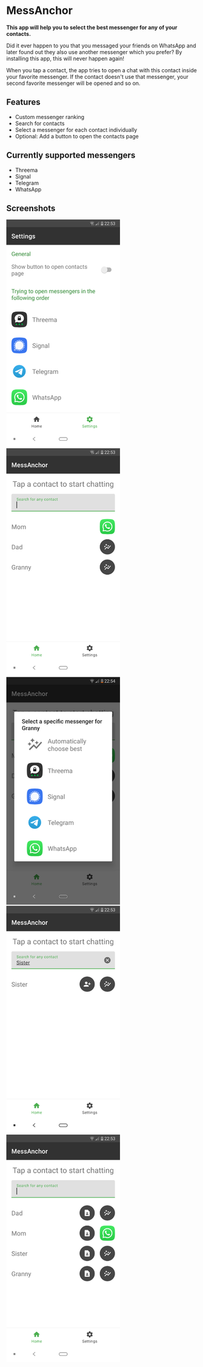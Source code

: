 # MessAnchor

**This app will help you to select the best messenger for any of your contacts.**

Did it ever happen to you that you messaged your friends on WhatsApp and later found out they also use another messenger which you prefer?
By installing this app, this will never happen again!

When you tap a contact, the app tries to open a chat with this contact inside your favorite messenger.
If the contact doesn't use that messenger, your second favorite messenger will be opened and so on.

## Features
- Custom messenger ranking
- Search for contacts
- Select a messenger for each contact individually
- Optional: Add a button to open the contacts page

## Currently supported messengers
- Threema
- Signal
- Telegram
- WhatsApp

## Screenshots
<img src="screenshots/en/settings.png" alt="settings" width="300"/> <img src="screenshots/en/contact_list.png" alt="contact list" width="300"/>
<img src="screenshots/en/select_messenger.png" alt="select specific messenger for contact" width="300"/> <img src="screenshots/en/contact_search.png" alt="search for contacts" width="300"/>
<img src="screenshots/en/contact_list_open_contacts.png" alt="option to open contact page" width="300"/>
